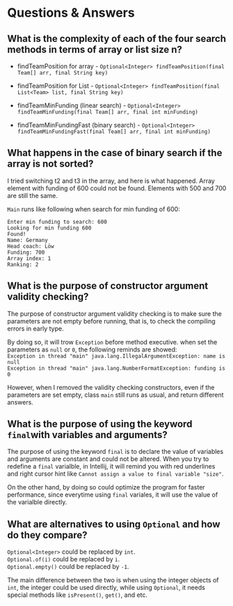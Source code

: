 # Questions & Answers

## What is the complexity of each of the four search methods in terms of array or list size n?
- findTeamPosition for array - `Optional<Integer> findTeamPosition(final Team[] arr, final String key)`
  
- findTeamPosition for List - `Optional<Integer> findTeamPosition(final List<Team> list, final String key)`

- findTeamMinFunding (linear search) - `Optional<Integer> findTeamMinFunding(final Team[] arr, final int minFunding)`

- findTeamMinFundingFast (binary search) - `Optional<Integer> findTeamMinFundingFast(final Team[] arr, final int minFunding)`

## What happens in the case of binary search if the array is not sorted?
  I tried switching t2 and t3 in the array, and here is what happened. Array element with funding of 600 could not be found. Elements with 500 and 700 are still the same. <br /> 
  
  `Main` runs like following when search for min funding of 600: <br />
  
`Enter min funding to search: 600` <br />
`Looking for min funding 600` <br />
`Found!` <br />
`Name: Germany` <br />
`Head coach: Löw` <br />
`Funding: 700` <br />
`Array index: 1` <br />
`Ranking: 2` <br />

## What is the purpose of constructor argument validity checking?
The purpose of constructor argument validity checking is to make sure the parameters are not empty before running, that is, to check the compiling errors in early type. <br />

By doing so, it will trow `Exception` before method executive. when set the parameters as `null` or `0`, the following reminds are showed: <br />
`Exception in thread "main" java.lang.IllegalArgumentException: name is null` <br />
`Exception in thread "main" java.lang.NumberFormatException: funding is 0` <br />

However, when I removed the validity checking constructors, even if the parameters are set empty,  class `main` still runs as usual, and return different answers.

## What is the purpose of using the keyword `final`with variables and arguments?
The purpose of using the keyword `final` is to declare the value of variables and arguments are constant and could not be altered. When you try to redefine a `final` varialble, in Intellij, it will remind you with red underlines and right cursor hint like `Cannot assign a value to final variable "size"`. <br />

On the other hand, by doing so could optimize the program for faster performance, since everytime using `final` variales, it will use the value of the varialble directly.

## What are alternatives to using `Optional` and how do they compare?
`Optional<Integer>` could be replaced by `int`. <br />
`Optional.of(i)` could be replaced by `i`.<br />
`Optional.empty()` could be replaced by `-1`. <br />

The main difference between the two is when using the integer objects of `int`, the integer could be used directly, while using `Optional`, it needs special methods like `isPresent()`, `get()`, and etc.
